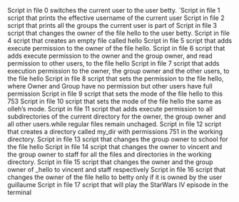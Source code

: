 Script in file 0 switches the current user to the user betty.
`Script in file 1 script that prints the effective username of the current user
 Script in file 2 script that prints all the groups the current user is part of
 Script in file 3 script that changes the owner of the file hello to the user betty.
 Script in file 4 script that creates an empty file called hello
 Script in file 5 script that adds execute permission to the owner of the file hello.
 Script in file 6 script that adds execute permission to the owner and the group owner, and read permission to other users, to the file hello
 Script in file 7 script that adds execution permission to the owner, the group owner and the other users, to the file hello
 Script in file 8 script that sets the permission to the file hello, where Owner and Group have no permission but other users have full permission
 Script in file 9 script that sets the mode of the file hello to this 753
 Script in file 10 script that sets the mode of the file hello the same as olleh’s mode.
 Script in file 11 script that adds execute permission to all subdirectories of the current directory for the owner, the group owner and all other users.while regular files remain unchaged.
 Script in file 12 script that creates a directory called my_dir with permissions 751 in the working directory.
 Script in file 13 script that changes the group owner to school for the file hello
 Script in file 14 script that changes the owner to vincent and the group owner to staff for all the files and directories in the working directory.
 Script in file 15 script that changes the owner and the group owner of _hello to vincent and staff respectively
 Script in file 16 script that changes the owner of the file hello to betty only if it is owned by the user guillaume
 Script in file 17 script that will play the StarWars IV episode in the terminal
